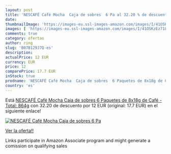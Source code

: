 ```yaml
---
layout: post
title: 'NESCAFÉ Café Mocha  Caja de sobres  6 Pa al 32.20 % de descuento'
date: 
thumbnailImage: 'https://images-eu.ssl-images-amazon.com/images/I/41OSKzEz71L._SL200_.jpg'
images: [ 'https://images-eu.ssl-images-amazon.com/images/I/41OSKzEz71L._SL200_.jpg' ]
comments: true
category: ofertas
author: ring
slug: 'B07B129J7Q-es'
description:
actualPrice: 12 EUR
currency: EUR
price: 12
comparePrice: 17.7 EUR
inStock: true
prodname: 'NESCAFÉ Café Mocha  Caja de sobres  6 Paquetes de 8x18g de Café - Total: 864g'
country: 'es'
---
```


Está [NESCAFÉ Café Mocha  Caja de sobres  6 Paquetes de 8x18g de Café - Total: 864g](https://www.amazon.es/dp/B07B129J7Q/?tag=tolees-21) con 32.20 de descuento por 12 EUR (original: 17.7 EUR) en el siguiente enlace!

[![NESCAFÉ Café Mocha  Caja de sobres  6 Pa](https://images-eu.ssl-images-amazon.com/images/I/41OSKzEz71L._SL200_.jpg)](https://www.amazon.es/dp/B07B129J7Q/?tag=tolees-21)

[Ver la oferta!!](https://www.amazon.es/dp/B07B129J7Q/?tag=tolees-21)

Links participate in Amazon Associate program and might generate a comission on qualifying sales


